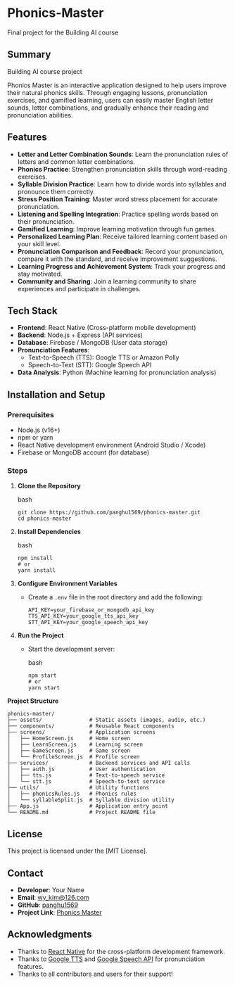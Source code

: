 # Phonics-Master

Final project for the Building AI course

## Summary

Building AI course project

Phonics Master is an interactive application designed to help users improve their natural phonics skills. Through engaging lessons, pronunciation exercises, and gamified learning, users can easily master English letter sounds, letter combinations, and gradually enhance their reading and pronunciation abilities.

## **Features**

- **Letter and Letter Combination Sounds**: Learn the pronunciation rules of letters and common letter combinations.
- **Phonics Practice**: Strengthen pronunciation skills through word-reading exercises.
- **Syllable Division Practice**: Learn how to divide words into syllables and pronounce them correctly.
- **Stress Position Training**: Master word stress placement for accurate pronunciation.
- **Listening and Spelling Integration**: Practice spelling words based on their pronunciation.
- **Gamified Learning**: Improve learning motivation through fun games.
- **Personalized Learning Plan**: Receive tailored learning content based on your skill level.
- **Pronunciation Comparison and Feedback**: Record your pronunciation, compare it with the standard, and receive improvement suggestions.
- **Learning Progress and Achievement System**: Track your progress and stay motivated.
- **Community and Sharing**: Join a learning community to share experiences and participate in challenges.

## **Tech Stack**

- **Frontend**: React Native (Cross-platform mobile development)
- **Backend**: Node.js + Express (API services)
- **Database**: Firebase / MongoDB (User data storage)
- **Pronunciation Features**:
  - Text-to-Speech (TTS): Google TTS or Amazon Polly
  - Speech-to-Text (STT): Google Speech API
- **Data Analysis**: Python (Machine learning for pronunciation analysis)

## **Installation and Setup**

### **Prerequisites**

- Node.js (v16+)
- npm or yarn
- React Native development environment (Android Studio / Xcode)
- Firebase or MongoDB account (for database)

### **Steps**

1. **Clone the Repository**

   bash

   ```
   git clone https://github.com/panghu1569/phonics-master.git
   cd phonics-master
   ```

2. **Install Dependencies**

   bash

   ```
   npm install
   # or
   yarn install
   ```

3. **Configure Environment Variables**

   - Create a `.env` file in the root directory and add the following:

     ```
     API_KEY=your_firebase_or_mongodb_api_key
     TTS_API_KEY=your_google_tts_api_key
     STT_API_KEY=your_google_speech_api_key
     ```

4. **Run the Project**

   - Start the development server:

     bash

     ```
     npm start
     # or
     yarn start
     ```

**Project Structure**

    phonics-master/
    ├── assets/               # Static assets (images, audio, etc.)
    ├── components/           # Reusable React components
    ├── screens/              # Application screens
    │   ├── HomeScreen.js     # Home screen
    │   ├── LearnScreen.js    # Learning screen
    │   ├── GameScreen.js     # Game screen
    │   └── ProfileScreen.js  # Profile screen
    ├── services/             # Backend services and API calls
    │   ├── auth.js           # User authentication
    │   ├── tts.js            # Text-to-speech service
    │   └── stt.js            # Speech-to-text service
    ├── utils/                # Utility functions
    │   ├── phonicsRules.js   # Phonics rules
    │   └── syllableSplit.js  # Syllable division utility
    ├── App.js                # Application entry point
    └── README.md             # Project README file

## **License**

This project is licensed under the [MIT License].

## **Contact**

- **Developer**: Your Name
- **Email**: [wy_kim@126.com](mailto:your.email@example.com)
- **GitHub**: [panghu1569](https://github.com/panghu1569)
- **Project Link**: [Phonics Master](https://github.com/panghu1569/phonics-master)

## **Acknowledgments**

- Thanks to [React Native](https://reactnative.dev/) for the cross-platform development framework.
- Thanks to [Google TTS](https://cloud.google.com/text-to-speech) and [Google Speech API](https://cloud.google.com/speech-to-text) for pronunciation features.
- Thanks to all contributors and users for their support!
